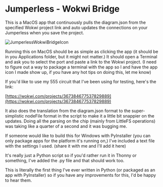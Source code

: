 # Jumperless - Wokwi Bridge


This is a MacOS app that continuously pulls the diagram.json from the specified Wokwi project link and auto updates the connections on your Jumperless when you save the project.

![JumperlessWokwiBridgeIcon](https://github.com/Architeuthis-Flux/Jumperless/assets/20519442/afbe928c-4dce-448f-88d7-f77aaf4f56e4)

Running this on MacOS should be as simple as clicking the app (it should be in you Applications folder, but it might not matter.) It should open a Terminal and ask you to select the port and paste a link to the Wokwi project. (I need to figure out a way to package a terminal with the app so I and have the app icon I made show up, if you have any hot tips on doing this, let me know)

If you'd like to use my 555 circuit that I've been using for testing, here's the link:

[https://wokwi.com/projects/367384677537829889](https://wokwi.com/projects/367384677537829889)

It also does the translation from the diagram.json format to the super-simplistic nodeFile format in the script to make it a little bit snappier on the updates. Doing all the parsing on the chip (mainly from LittleFS operations) was taking like a quarter of a second and it was bugging me.

If someone would like to build this for Windows with PyInstaller (you can only package apps for the platform it's running on,) I've included a text file with the settings I used. (share it with me and I'll add it here)

It's really just a Python script so if you'd rather run it in Thonny or something, I've added the .py file and that should work too.


This is literally the first thing I've ever written in Python (or packaged as an app with PyInstaller) so if you have any improvements for this, I'd be happy to hear them.
